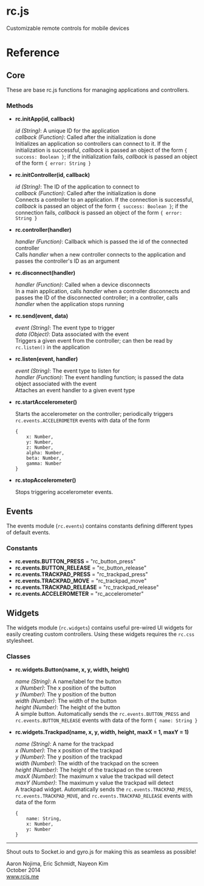 rc.js
========
Customizable remote controls for mobile devices

# Reference

## Core

These are base rc.js functions for managing applications and controllers.

### Methods

* **rc.initApp(id, callback)**

    *id (String)*: A unique ID for the application  
    *callback (Function)*: Called after the initialization is done  
    Initializes an application so controllers can connect to it. If the initialization is successful, *callback* is passed an object of the form `{ success: Boolean }`; if the initialization fails, *callback* is passed an object of the form `{ error: String }`
* **rc.initController(id, callback)**

    *id (String)*: The ID of the application to connect to  
    *callback (Function)*: Called after the initialization is done  
    Connects a controller to an application. If the connection is successful, *callback* is passed an object of the form `{ success: Boolean }`; if the connection fails, *callback* is passed an object of the form `{ error: String }`
* **rc.controller(handler)**

    *handler (Function)*: Callback which is passed the id of the connected controller  
    Calls *handler* when a new controller connects to the application and passes the controller's ID as an argument
* **rc.disconnect(handler)**

    *handler (Function)*: Called when a device disconnects  
    In a main application, calls *handler* when a controller disconnects and passes the ID of the disconnected controller; in a controller, calls *handler* when the application stops running
* **rc.send(event, data)**

    *event (String)*: The event type to trigger  
    *data (Object)*: Data associated with the event  
    Triggers a given event from the controller; can then be read by `rc.listen()` in the application
* **rc.listen(event, handler)**

    *event (String)*: The event type to listen for  
    *handler (Function)*: The event handling function; is passed the data object associated with the event  
    Attaches an event handler to a given event type
* **rc.startAccelerometer()**

    Starts the accelerometer on the controller; periodically triggers `rc.events.ACCELEROMETER` events with data of the form
    ```
    {
        x: Number,
        y: Number,
        z: Number,
        alpha: Number,
        beta: Number,
        gamma: Number
    }
    ```
* **rc.stopAccelerometer()**

    Stops triggering accelerometer events.

## Events

The events module (`rc.events`) contains constants defining different types of default events.

### Constants

* **rc.events.BUTTON_PRESS** = "rc_button_press"
* **rc.events.BUTTON_RELEASE** = "rc_button_release"
* **rc.events.TRACKPAD_PRESS** = "rc_trackpad_press"
* **rc.events.TRACKPAD_MOVE** = "rc_trackpad_move"
* **rc.events.TRACKPAD_RELEASE** = "rc_trackpad_release"
* **rc.events.ACCELEROMETER** = "rc_accelerometer"

## Widgets

The widgets module (`rc.widgets`) contains useful pre-wired UI widgets for easily creating custom controllers.
Using these widgets requires the `rc.css` stylesheet.

### Classes

* **rc.widgets.Button(name, x, y, width, height)**

    *name (String)*: A name/label for the button  
    *x (Number)*: The x position of the button  
    *y (Number)*: The y position of the button  
    *width (Number)*: The width of the button  
    *height (Number)*: The height of the button  
    A simple button.
    Automatically sends the `rc.events.BUTTON_PRESS` and `rc.events.BUTTON_RELEASE` events with data of the form `{ name: String }`
* **rc.widgets.Trackpad(name, x, y, width, height, maxX = 1, maxY = 1)**

    *name (String)*: A name for the trackpad  
    *x (Number)*: The x position of the trackpad  
    *y (Number)*: The y position of the trackpad  
    *width (Number)*: The width of the trackpad on the screen  
    *height (Number)*: The height of the trackpad on the screen  
    *maxX (Number)*: The maximum x value the trackpad will detect  
    *maxY (Number)*: The maximum y value the trackpad will detect  
    A trackpad widget.
    Automatically sends the `rc.events.TRACKPAD_PRESS`, `rc.events.TRACKPAD_MOVE`, and `rc.events.TRACKPAD_RELEASE` events with data of the form
    ```
    {
        name: String,
        x: Number,
        y: Number
    }
    ```

----
Shout outs to Socket.io and gyro.js for making this as seamless as possible!  
  
Aaron Nojima, Eric Schmidt, Nayeon Kim  
October 2014  
www.rcjs.me